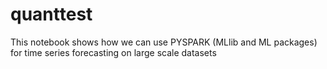 # quanttest
This notebook shows how we can use PYSPARK (MLlib and ML packages) for time series forecasting on large scale datasets

